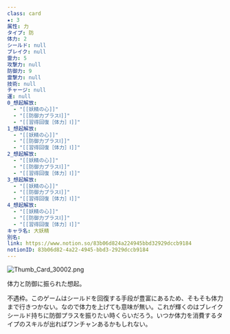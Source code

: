 ```yaml
---
class: card
★: 3
属性: 力
タイプ: 防
体力: 2
シールド: null
ブレイク: null
霊力: 5
攻撃力: null
防御力: 9
霊撃力: null
技術: null
チャージ: null
運: null
0_想起解放:
  - "[[妖精の心]]"
  - "[[防御力プラスⅠ]]"
  - "[[習得回復［体力］Ⅰ]]"
1_想起解放:
  - "[[妖精の心]]"
  - "[[防御力プラスⅠ]]"
  - "[[習得回復［体力］Ⅰ]]"
2_想起解放:
  - "[[妖精の心]]"
  - "[[防御力プラスⅠ]]"
  - "[[習得回復［体力］Ⅰ]]"
3_想起解放:
  - "[[妖精の心]]"
  - "[[防御力プラスⅠ]]"
  - "[[習得回復［体力］Ⅰ]]"
4_想起解放:
  - "[[妖精の心]]"
  - "[[防御力プラスⅠ]]"
  - "[[習得回復［体力］Ⅰ]]"
キャラ名: 大妖精
別名: 
link: https://www.notion.so/83b06d824a224945bbd32929dccb9184
notionID: 83b06d82-4a22-4945-bbd3-2929dccb9184
---
```

![Thumb_Card_30002.png](Thumb_Card_30002.png)

体力と防御に振られた想起。

不遇枠。このゲームはシールドを回復する手段が豊富にあるため、そもそも体力まで行きつかない。なので体力を上げても意味が無い。これが輝くのはブレイクシールド持ちに防御プラスを振りたい時くらいだろう。いつか体力を消費するタイプのスキルが出ればワンチャンあるかもしれない。